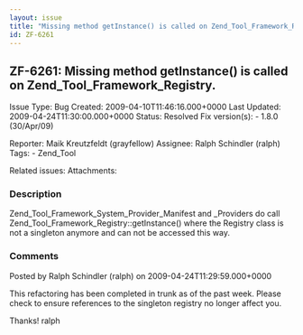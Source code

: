 ```yaml
---
layout: issue
title: "Missing method getInstance() is called on Zend_Tool_Framework_Registry."
id: ZF-6261
---
```


ZF-6261: Missing method getInstance() is called on Zend\_Tool\_Framework\_Registry.
-----------------------------------------------------------------------------------

 Issue Type: Bug Created: 2009-04-10T11:46:16.000+0000 Last Updated: 2009-04-24T11:30:00.000+0000 Status: Resolved Fix version(s): - 1.8.0 (30/Apr/09)
 
 Reporter:  Maik Kreutzfeldt (grayfellow)  Assignee:  Ralph Schindler (ralph)  Tags: - Zend\_Tool
 
 Related issues: 
 Attachments: 
### Description

Zend\_Tool\_Framework\_System\_Provider\_Manifest and \_Providers do call Zend\_Tool\_Framework\_Registry::getInstance() where the Registry class is not a singleton anymore and can not be accessed this way.

 

 

### Comments

Posted by Ralph Schindler (ralph) on 2009-04-24T11:29:59.000+0000

This refactoring has been completed in trunk as of the past week. Please check to ensure references to the singleton registry no longer affect you.

Thanks! ralph

 

 